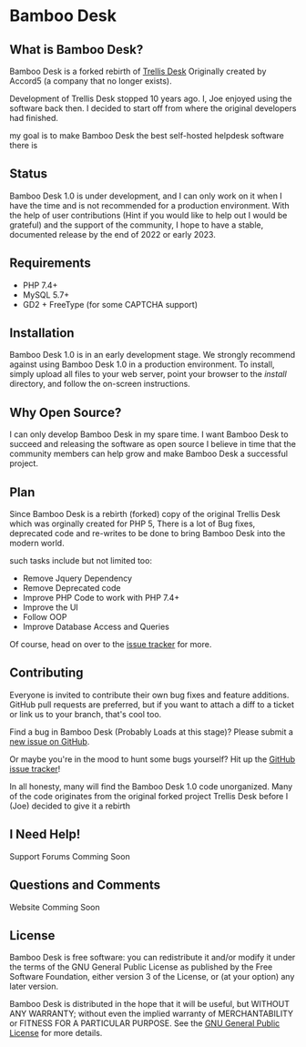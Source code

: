 Bamboo Desk
============

What is Bamboo Desk?
---------------------
Bamboo Desk is a forked rebirth of [Trellis Desk](https://github.com/ACCORD5/TrellisDesk) 
Originally created by Accord5 (a company that no longer exists).

Development of Trellis Desk stopped 10 years ago. I, Joe enjoyed using the software back
then.  I decided to start off from where the original developers had finished.

my goal is to make Bamboo Desk the best self-hosted helpdesk software there is 


Status
------

Bamboo Desk 1.0 is under development,  and I can only work on it when I
have the time and is not recommended for a production
environment.  With the help of user contributions (Hint if you would like to help out I would be grateful) and the support of the
community, I  hope to have a stable, documented release by the end of 2022 or early 2023.



Requirements
------------

* PHP 7.4+
* MySQL 5.7+
* GD2 + FreeType (for some CAPTCHA support)


Installation
------------

Bamboo Desk 1.0 is in an early development stage.  We strongly recommend
against using Bamboo Desk 1.0 in a production environment.  To install, simply
upload all files to your web server, point your browser to the *install*
directory, and follow the on-screen instructions.


Why Open Source?
----------------

I can only develop Bamboo Desk in my spare time. I want Bamboo Desk to succeed and releasing the software
as open source I believe in time that the community members can help grow and make Bamboo Desk a successful project.



Plan
--------
Since Bamboo Desk is a rebirth (forked) copy of the original Trellis Desk which was orginally
created for PHP 5, There is a lot of Bug fixes, deprecated code and re-writes to be done
to bring Bamboo Desk into the modern world.

such tasks include but not limited too:
- Remove Jquery Dependency
- Remove Deprecated code 
- Improve PHP Code to work with PHP 7.4+
- Improve the UI
- Follow OOP
- Improve Database Access and Queries



Of course, head on over to the
[issue tracker](https://github.com/packet3/bamboodesk/issues) for more.


Contributing
------------

Everyone is invited to contribute their own bug fixes and feature additions.
GitHub pull requests are preferred, but if you want to attach a diff to a ticket
or link us to your branch, that's cool too.

Find a bug in Bamboo Desk (Probably Loads at this stage)? Please submit a
[new issue on GitHub](https://github.com/packet3/bamboodesk/issues/new).

Or maybe you're in the mood to hunt some bugs yourself? Hit up the
[GitHub issue tracker](https://github.com/packet3/bamboodesk/issues)!

In all honesty, many will find the Bamboo Desk 1.0 code unorganized.  Many of
the code originates from the original forked project Trellis Desk before I (Joe) decided to give it a rebirth



I Need Help!
------------

Support Forums Comming Soon


Questions and Comments
----------------------

Website Comming Soon


License
-------

Bamboo Desk is free software: you can redistribute it and/or modify
it under the terms of the GNU General Public License as published by
the Free Software Foundation, either version 3 of the License, or
(at your option) any later version.

Bamboo Desk is distributed in the hope that it will be useful,
but WITHOUT ANY WARRANTY; without even the implied warranty of
MERCHANTABILITY or FITNESS FOR A PARTICULAR PURPOSE.  See the
[GNU General Public License](http://www.gnu.org/licenses/gpl.txt)
for more details.